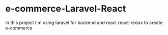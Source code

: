 # e-commerce-Laravel-React

In this project i'm using laravel for backend and react react-redux to create e-commerce
